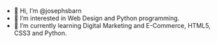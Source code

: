 - 👋 Hi, I’m @josephsbarn
- 👀 I’m interested in Web Design and Python programming.
- 🌱 I’m currently learning Digital Marketing and E-Commerce, HTML5, CSS3 and Python.

<!---
josephsbarn/josephsbarn is a ✨ special ✨ repository because its `README.md` (this file) appears on your GitHub profile.
You can click the Preview link to take a look at your changes.
--->
